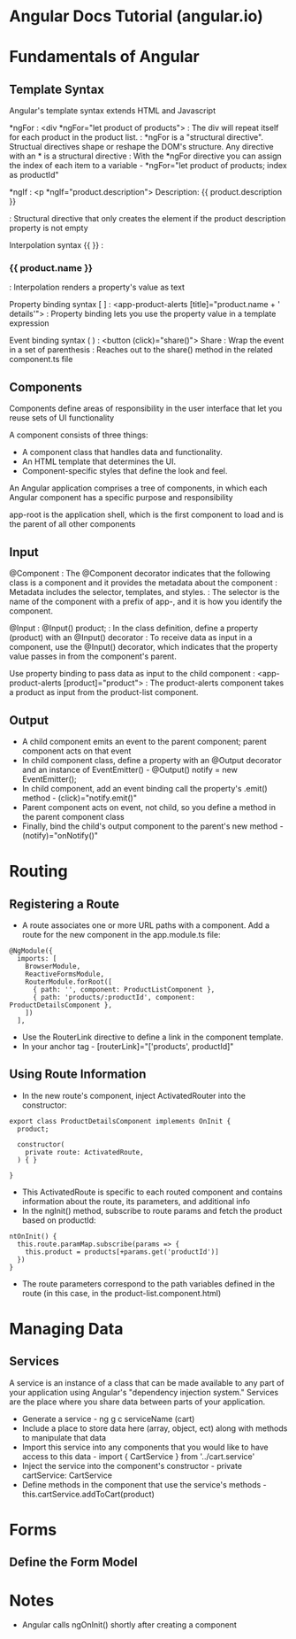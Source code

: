 # Angular Docs Tutorial (angular.io)

# Fundamentals of Angular

## Template Syntax

Angular's template syntax extends HTML and Javascript

*ngFor 
: <div *ngFor="let product of products"></div>
: The div will repeat itself for each product in the product list.
: *ngFor is a "structural directive". Structual directives shape or reshape the DOM's structure. Any directive with an * is a structural directive
: With the *ngFor directive you can assign the index of each item to a variable - *ngFor="let product of products; index as productId"

*ngIf
: <p *ngIf="product.description"> Description: {{ product.description }} </p>
: Structural directive that only creates the element if the product description property is not empty

Interpolation syntax {{ }}
: <h3> {{ product.name }} </h3>
: Interpolation renders a property's value as text

Property binding syntax [ ]
: <app-product-alerts [title]="product.name + ' details'">
: Property binding lets you use the property value in a template expression

Event binding syntax ( )
: <button (click)="share()"> Share </button>
: Wrap the event in a set of parenthesis
: Reaches out to the share() method in the related component.ts file

## Components

Components define areas of responsibility in the user interface that let you reuse sets of UI functionality

A component consists of three things:
* A component class that handles data and functionality. 
* An HTML template that determines the UI. 
* Component-specific styles that define the look and feel. 

An Angular application comprises a tree of components, in which each Angular component has a specific purpose and responsibility

app-root is the application shell, which is the first component to load and is the parent of all other components

## Input

@Component
: The @Component decorator indicates that the following class is a component and it provides the metadata about the component
: Metadata includes the selector, templates, and styles. 
: The selector is the name of the component with a prefix of app-, and it is how you identify the component.

@Input
: @Input() product;
: In the class definition, define a property (product) with an @Input() decorator
: To receive data as input in a component, use the @Input() decorator, which indicates that the property value passes in from the component's parent.

Use property binding to pass data as input to the child component
: <app-product-alerts [product]="product"></app-product-alerts>
: The product-alerts component takes a product as input from the product-list component. 

## Output

* A child component emits an event to the parent component; parent component acts on that event
* In child component class, define a property with an @Output decorator and an instance of EventEmitter() - @Output() notify = new EventEmitter();
* In child component, add an event binding call the property's .emit() method - (click)="notify.emit()"
* Parent component acts on event, not child, so you define a method in the parent component class
* Finally, bind the child's output component to the parent's new method - (notify)="onNotify()"

# Routing

## Registering a Route

* A route associates one or more URL paths with a component. Add a route for the new component in the app.module.ts file:

```
@NgModule({
  imports: [
    BrowserModule,
    ReactiveFormsModule,
    RouterModule.forRoot([
      { path: '', component: ProductListComponent },
      { path: 'products/:productId', component: ProductDetailsComponent },
    ])
  ],
  ```

* Use the RouterLink directive to define a link in the component template. 
* In your anchor tag - [routerLink]="['products', productId]"

## Using Route Information

* In the new route's component, inject ActivatedRouter into the constructor:
```
export class ProductDetailsComponent implements OnInit {
  product;

  constructor(
    private route: ActivatedRoute,
  ) { }

}
```
* This ActivatedRoute is specific to each routed component and contains information about the route, its parameters, and additional info
* In the ngInit() method, subscribe to route params and fetch the product based on productId:
```
ntOnInit() {
  this.route.paramMap.subscribe(params => {
    this.product = products[+params.get('productId')]
  })
}
```

* The route parameters correspond to the path variables defined in the route (in this case, in the product-list.component.html)

# Managing Data

## Services

A service is an instance of a class that can be made available to any part of your application using Angular's "dependency injection system." Services are the place where you share data between parts of your application.

* Generate a service - ng g c serviceName (cart)
* Include a place to store data here (array, object, ect) along with methods to manipulate that data
* Import this service into any components that you would like to have access to this data - import { CartService } from '../cart.service'
* Inject the service into the component's constructor - private cartService: CartService
* Define methods in the component that use the service's methods - this.cartService.addToCart(product)

# Forms

## Define the Form Model



# Notes

* Angular calls ngOnInit() shortly after creating a component





